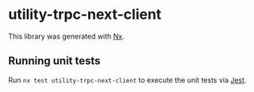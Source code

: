 # utility-trpc-next-client

This library was generated with [Nx](https://nx.dev).

## Running unit tests

Run `nx test utility-trpc-next-client` to execute the unit tests via [Jest](https://jestjs.io).
